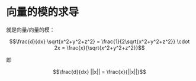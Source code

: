 # 向量的模的求导

就是向量/向量的模：

$$\frac{d}{dx} \sqrt{x^2+y^2+z^2} = \frac{1}{2\sqrt{x^2+y^2+z^2}} \cdot 2x = \frac{x}{\sqrt{x^2+y^2+z^2}}$$

即

$$\frac{d}{dx} ||x|| = \frac{x}{||x||}$$